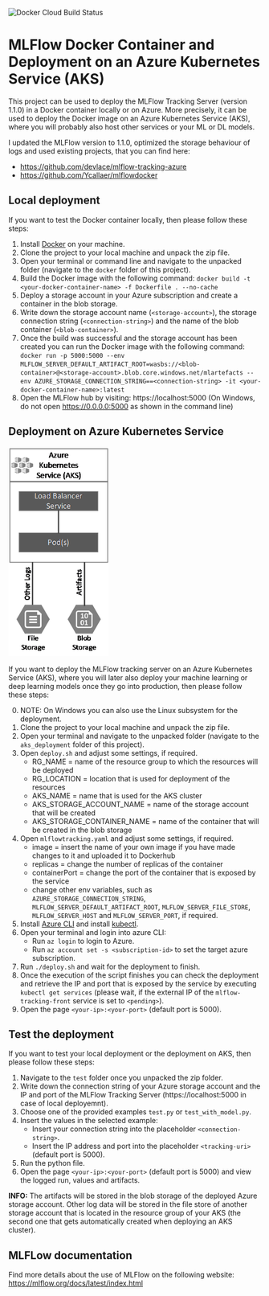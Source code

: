 ![Docker Cloud Build Status](https://img.shields.io/docker/cloud/build/mrnivram/mlflow.svg?style=flat-square)

# MLFlow Docker Container and Deployment on an Azure Kubernetes Service (AKS)
This project can be used to deploy the MLFlow Tracking Server (version 1.1.0) in a Docker container locally or on Azure. More precisely, it can be used to deploy the Docker image on an Azure Kubernetes Service (AKS), where you will probably also host other services or your ML or DL models.

I updated the MLFlow version to 1.1.0, optimized the storage behaviour of logs and used existing projects, that you can find here:
* https://github.com/devlace/mlflow-tracking-azure
* https://github.com/Ycallaer/mlflowdocker

## Local deployment
If you want to test the Docker container locally, then please follow these steps:

1. Install [Docker](https://docs.docker.com/) on your machine.
2. Clone the project to your local machine and unpack the zip file.
3. Open your terminal or command line and navigate to the unpacked folder (navigate to the `docker` folder of this project).
3. Build the Docker image with the following command: `docker build -t <your-docker-container-name> -f Dockerfile . --no-cache`
4. Deploy a storage account in your Azure subscription and create a container in the blob storage.
5. Write down the storage account name (`<storage-account>`), the storage connection string (`<connection-string>`) and the name of the blob container (`<blob-container>`).
6. Once the build was successful and the storage account has been created you can run the Docker image with the following command: `docker run -p 5000:5000 --env MLFLOW_SERVER_DEFAULT_ARTIFACT_ROOT=wasbs://<blob-container>@<storage-account>.blob.core.windows.net/mlartefacts --env AZURE_STORAGE_CONNECTION_STRING==<connection-string> -it <your-docker-container-name>:latest`
7. Open the MLFlow hub by visiting: https://localhost:5000 (On Windows, do not open https://0.0.0.0:5000 as shown in the command line)

## Deployment on Azure Kubernetes Service
<img src="pictures/architecture.png" alt="AKS Deployment of MLFlow tracking server" width="200"/>

If you want to deploy the MLFlow tracking server on an Azure Kubernetes Service (AKS), where you will later also deploy your machine learning or deep learning models once they go into production, then please follow these steps:

0. NOTE: On Windows you can also use the Linux subsystem for the deployment.
1. Clone the project to your local machine and unpack the zip file.
2. Open your terminal and navigate to the unpacked folder (navigate to the `aks_deployment` folder of this project).
3. Open `deploy.sh` and adjust some settings, if required.
    - RG_NAME = name of the resource group to which the resources will be deployed
    - RG_LOCATION = location that is used for deployment of the resources
    - AKS_NAME = name that is used for the AKS cluster
    - AKS_STORAGE_ACCOUNT_NAME = name of the storage account that will be created
    - AKS_STORAGE_CONTAINER_NAME = name of the container that will be created in the blob storage
4. Open `mlflowtracking.yaml` and adjust some settings, if required.
    - image = insert the name of your own image if you have made changes to it and uploaded it to Dockerhub
    - replicas = change the number of replicas of the container
    - containerPort = change the port of the container that is exposed by the service
    - change other env variables, such as `AZURE_STORAGE_CONNECTION_STRING`, `MLFLOW_SERVER_DEFAULT_ARTIFACT_ROOT`, `MLFLOW_SERVER_FILE_STORE`, `MLFLOW_SERVER_HOST` and `MLFLOW_SERVER_PORT`, if required.
5. Install [Azure CLI](https://docs.microsoft.com/en-us/cli/azure/install-azure-cli?view=azure-cli-latest) and install [kubectl](https://kubernetes.io/docs/tasks/tools/install-kubectl/).
6. Open your terminal and login into azure CLI:
    - Run `az login` to login to Azure.
    - Run `az account set -s <subscription-id>` to set the target azure subscription.
7. Run `./deploy.sh` and wait for the deployment to finish.
8. Once the execution of the script finishes you can check the deployment and retrieve the IP and port that is exposed by the service by executing `kubectl get services` (please wait, if the external IP of the `mlflow-tracking-front` service is set to `<pending>`).
9. Open the page `<your-ip>:<your-port>` (default port is 5000).

## Test the deployment
If you want to test your local deployment or the deployment on AKS, then please follow these steps:

1. Navigate to the `test` folder once you unpacked the zip folder.
2. Write down the connection string of your Azure storage account and the IP and port of the MLFlow Tracking Server (https://localhost:5000 in case of local deployemnt).
3. Choose one of the provided examples `test.py` or `test_with_model.py`.
3. Insert the values in the selected example:
    - Insert your connection string into the placeholder `<connection-string>`.
    - Insert the IP address and port into the placeholder `<tracking-uri>` (default port is 5000).
4. Run the python file.
5. Open the page `<your-ip>:<your-port>` (default port is 5000) and view the logged run, values and artifacts.

**INFO:** The artifacts will be stored in the blob storage of the deployed Azure storage account. Other log data will be stored in the file store of another storage account that is located in the resource group of your AKS (the second one that gets automatically created when deploying an AKS cluster).

## MLFLow documentation
Find more details about the use of MLFlow on the following website: https://mlflow.org/docs/latest/index.html
